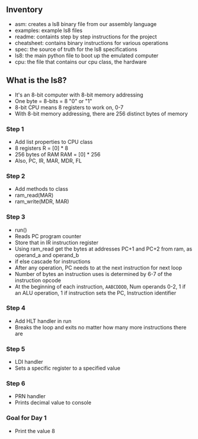 ## Inventory
- asm: creates a ls8 binary file from our assembly language
- examples: example ls8 files
- readme: containts step by step instructions for the project
- cheatsheet: contains binary instructions for various operations
- spec: the source of truth for the ls8 specifications
- ls8: the main python file to boot up the emulated computer
- cpu: the file that contains our cpu class, the hardware

## What is the ls8?
- It's an 8-bit computer with 8-bit memory addressing
- One byte = 8-bits = 8 "0" or "1"
- 8-bit CPU means 8 registers to work on, 0-7
- With 8-bit memory addressing, there are 256 distinct bytes of memory


### Step 1
- Add list properties to CPU class
- 8 registers R = [0] * 8  
- 256 bytes of RAM RAM = [0] * 256
- Also, PC, IR, MAR, MDR, FL

### Step 2
- Add methods to class
- ram_read(MAR)
- ram_write(MDR, MAR) 

### Step 3
- run()
- Reads PC program counter
- Store that in IR instruction register
- Using ram_read get the bytes at addresses PC+1 and PC+2 from ram, as operand_a and operand_b
- if else cascade for instructions
- After any operation, PC needs to at the next instruction for next loop
- Number of bytes an instruction uses is determined by 6-7 of the instruction opcode
- At the beginning of each instruction, `AABCDDDD`,  Num operands 0-2, 1 if an ALU operation, 1 if instruction sets the PC, Instruction identifier
### Step 4
- Add HLT handler in run
- Breaks the loop and exits no matter how many more instructions there are
### Step 5
- LDI handler
- Sets a specific register to a specified value
### Step 6
- PRN handler
- Prints decimal value to console

### Goal for Day 1
- Print the value 8